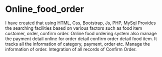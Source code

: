 # Online_food_order
I have created that using HTML, Css, Bootstrap, Js, PHP, MySql
Provides the searching facilities based on various factors such as food
item customer, order, confirm order.
Online food ordering system also manage the payment detail online
for order detail confirm order detail food item.
It tracks all the information of category, payment, order etc.
Manage the information of order.
Integration of all records of Confirm Order.
